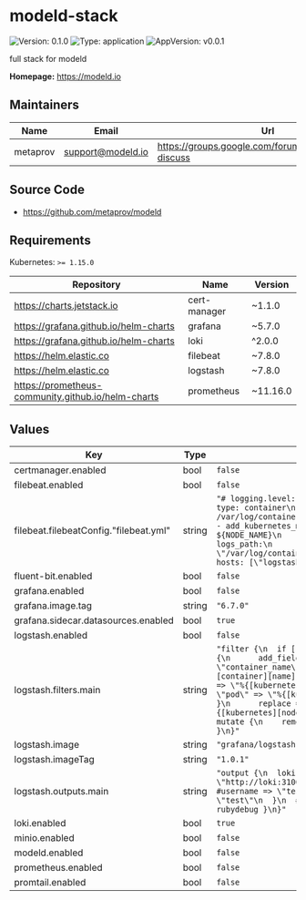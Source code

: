 # modeld-stack

![Version: 0.1.0](https://img.shields.io/badge/Version-0.1.0-informational?style=flat-square) ![Type: application](https://img.shields.io/badge/Type-application-informational?style=flat-square) ![AppVersion: v0.0.1](https://img.shields.io/badge/AppVersion-v0.0.1-informational?style=flat-square)

full stack for modeld

**Homepage:** <https://modeld.io>

## Maintainers

| Name | Email | Url |
| ---- | ------ | --- |
| metaprov | support@modeld.io | https://groups.google.com/forum/#!forum/modeld-discuss |

## Source Code

* <https://github.com/metaprov/modeld>

## Requirements

Kubernetes: `>= 1.15.0`

| Repository | Name | Version |
|------------|------|---------|
| https://charts.jetstack.io | cert-manager | ~1.1.0 |
| https://grafana.github.io/helm-charts | grafana | ~5.7.0 |
| https://grafana.github.io/helm-charts | loki | ^2.0.0 |
| https://helm.elastic.co | filebeat | ~7.8.0 |
| https://helm.elastic.co | logstash | ~7.8.0 |
| https://prometheus-community.github.io/helm-charts | prometheus | ~11.16.0 |

## Values

| Key | Type | Default | Description |
|-----|------|---------|-------------|
| certmanager.enabled | bool | `false` |  |
| filebeat.enabled | bool | `false` |  |
| filebeat.filebeatConfig."filebeat.yml" | string | `"# logging.level: debug\nfilebeat.inputs:\n- type: container\n  paths:\n    - /var/log/containers/*.log\n  processors:\n  - add_kubernetes_metadata:\n      host: ${NODE_NAME}\n      matchers:\n      - logs_path:\n          logs_path: \"/var/log/containers/\"\noutput.logstash:\n  hosts: [\"logstash-loki:5044\"]\n"` |  |
| fluent-bit.enabled | bool | `false` |  |
| grafana.enabled | bool | `false` |  |
| grafana.image.tag | string | `"6.7.0"` |  |
| grafana.sidecar.datasources.enabled | bool | `true` |  |
| logstash.enabled | bool | `false` |  |
| logstash.filters.main | string | `"filter {\n  if [kubernetes] {\n    mutate {\n      add_field => {\n        \"container_name\" => \"%{[kubernetes][container][name]}\"\n        \"namespace\" => \"%{[kubernetes][namespace]}\"\n        \"pod\" => \"%{[kubernetes][pod][name]}\"\n      }\n      replace => { \"host\" => \"%{[kubernetes][node][name]}\"}\n    }\n  }\n  mutate {\n    remove_field => [\"tags\"]\n  }\n}"` |  |
| logstash.image | string | `"grafana/logstash-output-loki"` |  |
| logstash.imageTag | string | `"1.0.1"` |  |
| logstash.outputs.main | string | `"output {\n  loki {\n    url => \"http://loki:3100/loki/api/v1/push\"\n    #username => \"test\"\n    #password => \"test\"\n  }\n  # stdout { codec => rubydebug }\n}"` |  |
| loki.enabled | bool | `true` |  |
| minio.enabled | bool | `false` |  |
| modeld.enabled | bool | `false` |  |
| prometheus.enabled | bool | `false` |  |
| promtail.enabled | bool | `false` |  |

